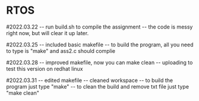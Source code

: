 # RTOS


#2022.03.22
-- run build.sh to compile the assignment
-- the code is messy right now, but will clear it up later.


#2022.03.25
-- included basic makefile
-- to build the program, all you need to type is "make" 
   and ass2.c should complie


#2022.03.28
-- improved makefile, now you can make clean
-- uploading to test this version on redhat linux

#2022.03.31
-- edited makefile
-- cleaned workspace
-- to build the program just type "make"
-- to clean the build and remove txt file just type "make clean"


